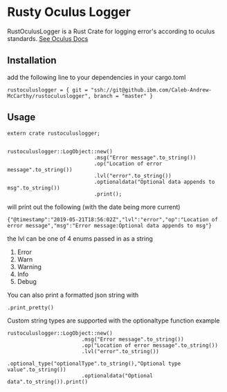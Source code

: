 # Rusty Oculus Logger

RustOculusLogger is a Rust Crate for logging error's according to oculus standards. [See Oculus Docs](https://pages.github.ibm.com/nettools/platform-documentation/Platform-Internal-Logging-Convention.html)

## Installation

add the following line to your dependencies in your cargo.toml
```
rustoculuslogger = { git = "ssh://git@github.ibm.com/Caleb-Andrew-McCarthy/rustoculuslogger", branch = "master" }
```


## Usage

```
extern crate rustoculuslogger;


rustoculuslogger::LogObject::new()
                            .msg("Error message".to_string())
                            .op("Location of error message".to_string())
                            .lvl("error".to_string())
                            .optionaldata("Optional data appends to msg".to_string())
                            .print();
```

will print out the following (with the date being more current)
```
{"@timestamp":"2019-05-21T18:56:02Z","lvl":"error","op":"Location of error message","msg":"Error message:Optional data appends to msg"}
```

the lvl can be one of 4 enums passed in as a string

1. Error
2. Warn
3. Warning
4. Info
5. Debug

You can also print a formatted json string with 
```
.print_pretty()
```
Custom string types are supported with the optionaltype function example

```
rustoculuslogger::LogObject::new()
                        .msg("Error message".to_string())
                        .op("Location of error message".to_string())
                        .lvl("error".to_string())
                        .optional_type("optionalType".to_string(),"Optional type value".to_string())
                        .optionaldata("Optional data".to_string()).print()
```

